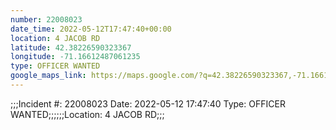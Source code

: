 ```yaml
---
number: 22008023
date_time: 2022-05-12T17:47:40+00:00
location: 4 JACOB RD
latitude: 42.38226590323367
longitude: -71.16612487061235
type: OFFICER WANTED
google_maps_link: https://maps.google.com/?q=42.38226590323367,-71.16612487061235
---
```


;;;Incident #: 22008023  Date: 2022-05-12 17:47:40   Type: OFFICER WANTED;;;;;;Location: 4 JACOB RD;;;
